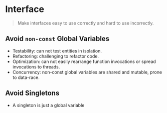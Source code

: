 # Interface

> Make interfaces easy to use correctly and hard to use incorrectly.

## Avoid `non-const` Global Variables

- Testability: can not test entities in isolation.
- Refactoring: challenging to refactor code.
- Optimization: can not easily rearrange function invocations or spread invocations to threads.
- Concurrency: non-const global variables are shared and mutable, prone to data-race.

## Avoid Singletons

- A singleton is just a global variable

